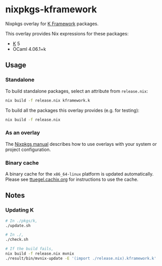 # nixpkgs-kframework

Nixpkgs overlay for [K Framework](https://github.com/kframework) packages.

This overlay provides Nix expressions for these packages:

- [K](http://www.kframework.org) 5
- OCaml 4.06.1+k


## Usage

### Standalone

To build standalone packages, select an attribute from `release.nix`:

```.sh
nix build -f release.nix kframework.k
```

To build all the packages this overlay provides (e.g. for testing):

```.sh
nix build -f release.nix
```

### As an overlay

The [Nixpkgs manual](https://nixos.org/nixpkgs/manual/#chap-overlays) describes
how to use overlays with your system or project configuration.

### Binary cache

A binary cache for the `x86_64-linux` platform is updated automatically.
Please see [ttuegel.cachix.org](https://ttuegel.cachix.org/) for instructions to use the cache.


## Notes

### Updating K

```.sh
# In ./pkgs/k,
./update.sh

# In ./,
./check.sh

# If the build fails,
nix build -f release.nix mvnix
./result/bin/mvnix-update -E '(import ./release.nix).kframework.k'
```

